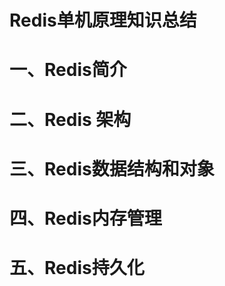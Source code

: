 # Redis单机原理知识总结







# 一、Redis简介







# 二、Redis 架构





# 三、Redis数据结构和对象





# 四、Redis内存管理







# 五、Redis持久化











